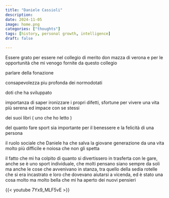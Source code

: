 ```yaml
---
title: "Daniele Cassioli"
description: 
date: 2024-11-05
image: home.png
categories: ["thoughts"]
tags: [history, personal growth, intelligence]
draft: false

---
```


Essere grato per essere nel collegio di merito don mazza di verona e per le opportunità che mi venogo fornite da questo collegio

parlare della fonazione

consapevolezza piu profonda dei normodotati

doti che ha sviluppato

importanza di saper ironizzare i propri difetti, sfortune per vivere una vita più serena ed impace con se stessi

dei suoi libri ( uno che ho letto )

del quanto fare sport sia importante per il benessere e la felicità di una persona

il ruolo sociale che Daniele ha che salva la giovane generazione da una vita molto più difficile e noiosa che non gli spetta

il fatto che mi ha colpito di quanto si divertissero in trasferta con le gare, anche se è uno sport individuale, che molti pensano siano sempre da soli ma anche le cose che avvenivano in stanza, tra quello della sedia rotelle che si era incastrato e loro che dovevano aiutarsi a vicenda, ed è stato una cosa molto ma molto bella che mi ha aperto dei nuovi pensieri

{{< youtube 7Yx9_MLF5vE >}}